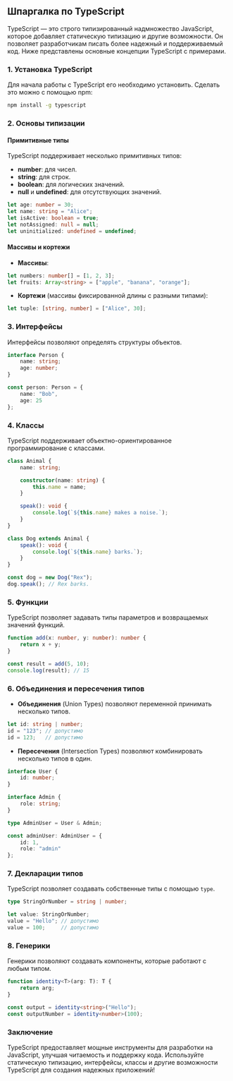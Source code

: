 ## Шпаргалка по TypeScript

TypeScript — это строго типизированный надмножество JavaScript, которое добавляет статическую типизацию и другие возможности. Он позволяет разработчикам писать более надежный и поддерживаемый код. Ниже представлены основные концепции TypeScript с примерами.

### 1. Установка TypeScript

Для начала работы с TypeScript его необходимо установить. Сделать это можно с помощью npm:

```bash
npm install -g typescript
```

### 2. Основы типизации

#### Примитивные типы

TypeScript поддерживает несколько примитивных типов:

- **number**: для чисел.
- **string**: для строк.
- **boolean**: для логических значений.
- **null** и **undefined**: для отсутствующих значений.

```typescript
let age: number = 30;
let name: string = "Alice";
let isActive: boolean = true;
let notAssigned: null = null;
let uninitialized: undefined = undefined;
```

#### Массивы и кортежи

- **Массивы**:

```typescript
let numbers: number[] = [1, 2, 3];
let fruits: Array<string> = ["apple", "banana", "orange"];
```

- **Кортежи** (массивы фиксированной длины с разными типами):

```typescript
let tuple: [string, number] = ["Alice", 30];
```

### 3. Интерфейсы

Интерфейсы позволяют определять структуры объектов.

```typescript
interface Person {
    name: string;
    age: number;
}

const person: Person = {
    name: "Bob",
    age: 25
};
```

### 4. Классы

TypeScript поддерживает объектно-ориентированное программирование с классами.

```typescript
class Animal {
    name: string;

    constructor(name: string) {
        this.name = name;
    }

    speak(): void {
        console.log(`${this.name} makes a noise.`);
    }
}

class Dog extends Animal {
    speak(): void {
        console.log(`${this.name} barks.`);
    }
}

const dog = new Dog("Rex");
dog.speak(); // Rex barks.
```

### 5. Функции

TypeScript позволяет задавать типы параметров и возвращаемых значений функций.

```typescript
function add(x: number, y: number): number {
    return x + y;
}

const result = add(5, 10);
console.log(result); // 15
```

### 6. Объединения и пересечения типов

- **Объединения** (Union Types) позволяют переменной принимать несколько типов.

```typescript
let id: string | number;
id = "123"; // допустимо
id = 123;   // допустимо
```

- **Пересечения** (Intersection Types) позволяют комбинировать несколько типов в один.

```typescript
interface User {
    id: number;
}

interface Admin {
    role: string;
}

type AdminUser = User & Admin;

const adminUser: AdminUser = {
    id: 1,
    role: "admin"
};
```

### 7. Декларации типов

TypeScript позволяет создавать собственные типы с помощью `type`.

```typescript
type StringOrNumber = string | number;

let value: StringOrNumber;
value = "Hello"; // допустимо
value = 100;     // допустимо
```

### 8. Генерики

Генерики позволяют создавать компоненты, которые работают с любым типом.

```typescript
function identity<T>(arg: T): T {
    return arg;
}

const output = identity<string>("Hello");
const outputNumber = identity<number>(100);
```

### Заключение

TypeScript предоставляет мощные инструменты для разработки на JavaScript, улучшая читаемость и поддержку кода. Используйте статическую типизацию, интерфейсы, классы и другие возможности TypeScript для создания надежных приложений!